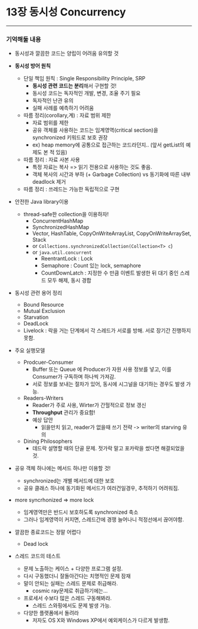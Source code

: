 
# 13장 동시성 Concurrency
---

### 기억해둘 내용
- 동시성과 깔끔한 코드는 양립이 어려움 유의할 것
- **동시성 방어 원칙**
  - 단일 책임 원칙 : Single Responsibility Principle, SRP
    - **동시성 관련 코드는 분리**해서 구현할 것!
    - 동시성 코드는 독자적인 개발, 변경, 조율 주기 필요
    - 독자적인 난관 유의
    - 실패 사례를 예측하기 어려움
  - 따름 정리(corollary,계) : 자료 범위 제한
    - 자료 범위를 제한
    - 공유 객체를 사용하는 코드는 임계영역(critical section)을 synchronized 키워드로 보호 권장
    - ex) heap memory에 공통으로 접근하는 코드라던지.. (앞서 getList의 예제도 본 적 있음)
  - 따름 정리 : 자료 사본 사용
    - 특정 자료는 복사 => 읽기 전용으로 사용하는 것도 좋음.
    - 객체 복사의 시간과 부하 (+ Garbage Collection) vs 동기화에 따른 내부 deadlock 제거 
  - 따름 정리 : 쓰레드는 가능한 독립적으로 구현
- 안전한 Java library이용
  - thread-safe한 collection을 이용하자! 
    - ConcurrentHashMap
    - SynchronizedHashMap
    - Vector, HashTable, CopyOnWriteArrayList, CopyOnWriteArraySet, Stack
    - or `Collections.synchronizedCollection(Collection<T> c`)
    - or `java.util.concurrent`
      - ReentrantLock : Lock
      - Semaphore : Count 있는 lock, semaphore
      - CountDownLatch : 지정한 수 만큼 이벤트 발생한 뒤 대기 중인 스레드 모두 해제, 동시 경합

- 동시성 관련 용어 정리
  - Bound Resource
  - Mutual Exclusion
  - Starvation
  - DeadLock
  - Livelock : 락을 거는 단계에서 각 스레드가 서로를 방해. 서로 장기간 진행하지 못함.
- 주요 실행모델
  - Prodcuer-Consumer
    - Buffer 또는 Queue 에 Producer가 자원 사용 정보를 넣고, 이를 Consumer가 구독하며 하나씩 가져감.
    - 서로 정보를 보내는 절차가 있어, 동시에 시그널을 대기하는 경우도 발생 가능.
  - Readers-Writers
    - Reader가 주로 사용, Wirter가 간헐적으로 정보 갱신
    - **Throughput** 관리가 중요함!
    - 예상 답안
      - 읽을만치 읽고, reader가 없을때 쓰기 전략 -> writer의 starving 유의
  - Dining Philosophers
    - 데드락 설명할 때의 단골 문제. 젓가락 말고 포카락을 썼다면 해결되었을 것.
  
- 공유 객체 하나에는 메서드 하나만 이용할 것!
  - synchronized는 개별 메서드에 대한 보호
  - 공유 클래스 하나에 동기화된 메서드가 여러건일경우, 추적하기 어려워짐.
- more syncrhonized => more lock 
  - 임계영역만은 반드시 보호하도록 synchronized 축소
  - 그러나 임계영역이 커지면, 스레드간에 경쟁 늘어나니 적정선에서 끊어야함.

- 깔끔한 종료코드는 정말 어렵다
  - Dead lock 

- 스레드 코드의 테스트
  - 문제 노출하는 케이스 + 다양한 프로그램 설정.
  - 다시 구동했더니 잘돌아간다는 치명적인 문제 잠재
  - 말이 안되는 실패는 스레드 문제로 취급해라.
    - cosmic ray문제로 취급하기에는...
  - 프로세서 수보다 많은 스레드 구동해봐라.
    - 스레드 스와핑에서도 문제 발생 가능.
  - 다양한 플랫폼에서 돌려라
    - 저자도 OS X와 Windows XP에서 예외케이스가 다르게 발생함.

